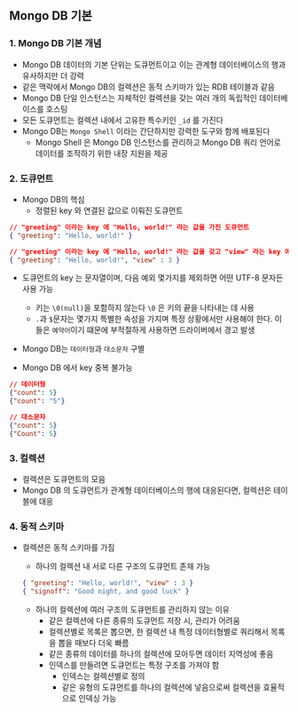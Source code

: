 ## Mongo DB 기본

### 1. Mongo DB 기본 개념

- Mongo DB 데이터의 기본 단위는 도큐먼트이고 이는 관계형 데이터베이스의 행과 유사하지만 더 강력
- 같은 맥락에서 Mongo DB의 컬렉션은 동적 스키마가 있는 RDB 테이블과 같음
- Mongo DB 단일 인스턴스는 자체적인 컬렉션을 갖는 여러 개의 독립적인 데이터베이스를 호스팅
- 모든 도큐먼트는 컬렉션 내에서 고유한 특수키인 `_id` 를 가진다
- Mongo DB는 `Mongo Shell` 이라는 간단하지만 강력한 도구와 함께 배포된다
  - Mongo Shell 은 Mongo DB 인스턴스를 관리하고 Mongo DB 쿼리 언어로 데이터를 조작하기 위한 내장 지원을 제공

### 2. 도큐먼트

- Mongo DB의 핵심
  - 정렬된 key 와 연결된 값으로 이뤄진 도큐먼트

````json
// "greeting" 이라는 key 에 "Hello, world!" 라는 값을 가진 도큐먼트
{ "greeting": "Hello, world!" }

// "greeting" 이라는 key 에 "Hello, world!" 라는 값을 갖고 "view" 라는 key 에 3이라는 값을 가진 도큐먼트
{ "greeting": "Hello, world!", "view" : 3 }
````

- 도큐먼트의 key 는 문자열이며, 다음 예외 몇가지를 제외하면 어떤 UTF-8 문자든 사용 가능

  - 키는 `\0(null)`을 포함하지 않는다 `\0` 은 키의 끝을 나타내는 데 사용
  - `.`과 `$`문자는 몇가지 특별한 속성을 가지며 특정 상황에서만 사용해야 한다. 이들은 `예약어`이기 떄문에 부적절하게 사용하면 드라이버에서 경고 발생
- Mongo DB는 `데이터형`과 `대소문자` 구별
- Mongo DB 에서 key 중복 불가능

````json
// 데이터형
{"count": 5}
{"count": "5"}

// 대소문자
{"count": 5}
{"Count": 5}
````

### 3. 컬렉션

- 컬렉션은 도큐먼트의 모음
- Mongo DB 의 도큐먼트가 관계형 데이터베이스의 행에 대응된다면, 컬렉션은 테이블에 대응

### 4. 동적 스키마

- 컬렉션은 동적 스키마를 가짐
  - 하나의 컬렉션 내 서로 다른 구조의 도큐먼트 존재 가능

  ````json
  { "greeting": "Hello, world!", "view" : 3 }
  { "signoff": "Good night, and good luck" }
  ````

  - 하나의 컬렉션에 여러 구조의 도큐먼트를 관리하지 않는 이유
    - 같은 컬렉션에 다른 종류의 도큐먼트 저장 시, 관리가 어려움
    - 컬렉션별로 목록은 뽑으면, 한 컬렉션 내 특정 데이터형별로 쿼리해서 목록을 뽑을 때보다 더욱 빠름
    - 같은 종류의 데이터를 하나의 컬렉션에 모아두면 데이터 지역성에 좋음
    - 인덱스를 만들려면 도큐먼트는 특정 구조를 가져야 함
        - 인덱스는 컬렉션별로 정의
        - 같은 유형의 도큐먼트를 하나의 컬렉션에 넣음으로써 컬렉션을 효율적으로 인덱싱 가능
